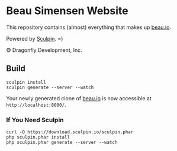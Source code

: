 Beau Simensen Website
=====================

This repository contains (almost) everything that makes up
[beau.io](http://beau.io).

Powered by [Sculpin](https://sculpin.io). =)

&copy; Dragonfly Development, Inc.


Build
-----

    sculpin install
    sculpin generate --server --watch

Your newly generated clone of [beau.io](http://beau.io) is now accessible
at `http://localhost:8000/`.

### If You Need Sculpin

    curl -O https://download.sculpin.io/sculpin.phar
    php sculpin.phar install
    php sculpin.phar generate --server --watch


